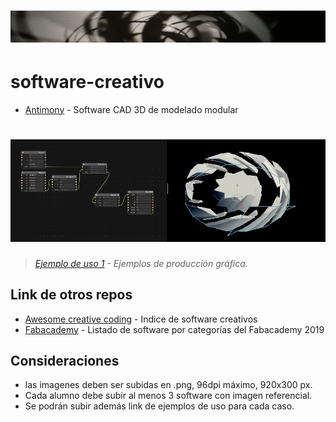 # [<img src="img/header.png"/>](https://github.com/tallerintegrado2020/software-creativo)

# software-creativo



- [Antimony](https://www.mattkeeter.com/projects/antimony/3/) - Software CAD 3D de modelado modular
# [<img src="img/antimony.png"/>](https://github.com/tallerintegrado2020/software-creativo)
>*[Ejemplo de uso 1](http://archive.fabacademy.org/archives/2016/fablabsantiago/students/391/class2.html) - Ejemplos de producción gráfica.*



## Link de otros repos

- [Awesome creative coding](https://github.com/terkelg/awesome-creative-coding) - Indice de software creativos
- [Fabacademy](http://academy.cba.mit.edu/classes/computer_design/index.html) - Listado de software por categorías del Fabacademy 2019

## Consideraciones
- las imagenes deben ser subidas en .png, 96dpi máximo, 920x300 px.
- Cada alumno debe subir al menos 3 software con imagen referencial.
- Se podrán subir además link de ejemplos de uso para cada caso. 


<!---
Este es el post completo de cada software.
- [Antimony](https://www.mattkeeter.com/projects/antimony/3/) - Software CAD 3D de modelado modular
# [<img src="img/antimony.png"/>](https://github.com/tallerintegrado2020/software-creativo)
>*[Ejemplo de uso 1](http://archive.fabacademy.org/archives/2016/fablabsantiago/students/391/class2.html) - Ejemplos de producción gráfica.*
-->